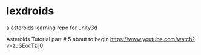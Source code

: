 # lexdroids
a asteroids learning repo for unity3d

Asteroids Tutorial part # 5 about to begin
https://www.youtube.com/watch?v=zJSEocTzij0

